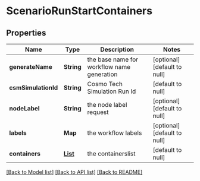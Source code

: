 # ScenarioRunStartContainers
## Properties

| Name | Type | Description | Notes |
|------------ | ------------- | ------------- | -------------|
| **generateName** | **String** | the base name for workflow name generation | [optional] [default to null] |
| **csmSimulationId** | **String** | Cosmo Tech Simulation Run Id | [default to null] |
| **nodeLabel** | **String** | the node label request | [optional] [default to null] |
| **labels** | **Map** | the workflow labels | [optional] [default to null] |
| **containers** | [**List**](ScenarioRunContainer.md) | the containerslist | [default to null] |

[[Back to Model list]](../README.md#documentation-for-models) [[Back to API list]](../README.md#documentation-for-api-endpoints) [[Back to README]](../README.md)

